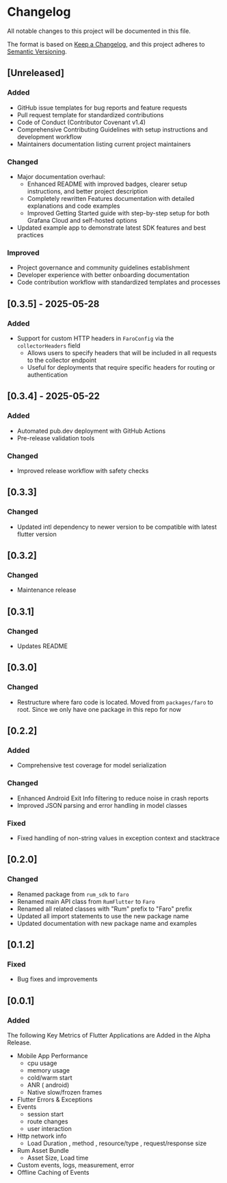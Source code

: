 # Changelog

All notable changes to this project will be documented in this file.

The format is based on [Keep a Changelog](https://keepachangelog.com/en/1.1.0/),
and this project adheres to [Semantic Versioning](https://semver.org/spec/v2.0.0.html).

## [Unreleased]

### Added

- GitHub issue templates for bug reports and feature requests
- Pull request template for standardized contributions
- Code of Conduct (Contributor Covenant v1.4)
- Comprehensive Contributing Guidelines with setup instructions and development workflow
- Maintainers documentation listing current project maintainers

### Changed

- Major documentation overhaul:
  - Enhanced README with improved badges, clearer setup instructions, and better project description
  - Completely rewritten Features documentation with detailed explanations and code examples
  - Improved Getting Started guide with step-by-step setup for both Grafana Cloud and self-hosted options
- Updated example app to demonstrate latest SDK features and best practices

### Improved

- Project governance and community guidelines establishment
- Developer experience with better onboarding documentation
- Code contribution workflow with standardized templates and processes

## [0.3.5] - 2025-05-28

### Added

- Support for custom HTTP headers in `FaroConfig` via the `collectorHeaders` field
  - Allows users to specify headers that will be included in all requests to the collector endpoint
  - Useful for deployments that require specific headers for routing or authentication

## [0.3.4] - 2025-05-22

### Added

- Automated pub.dev deployment with GitHub Actions
- Pre-release validation tools

### Changed

- Improved release workflow with safety checks

## [0.3.3]

### Changed

- Updated intl dependency to newer version to be compatible with latest flutter version

## [0.3.2]

### Changed

- Maintenance release

## [0.3.1]

### Changed

- Updates README

## [0.3.0]

### Changed

- Restructure where faro code is located. Moved from `packages/faro` to root. Since we only have one package in this repo for now

## [0.2.2]

### Added

- Comprehensive test coverage for model serialization

### Changed

- Enhanced Android Exit Info filtering to reduce noise in crash reports
- Improved JSON parsing and error handling in model classes

### Fixed

- Fixed handling of non-string values in exception context and stacktrace

## [0.2.0]

### Changed

- Renamed package from `rum_sdk` to `faro`
- Renamed main API class from `RumFlutter` to `Faro`
- Renamed all related classes with "Rum" prefix to "Faro" prefix
- Updated all import statements to use the new package name
- Updated documentation with new package name and examples

## [0.1.2]

### Fixed

- Bug fixes and improvements

## [0.0.1]

### Added

The following Key Metrics of Flutter Applications are Added in the Alpha Release.

- Mobile App Performance
  - cpu usage
  - memory usage
  - cold/warm start
  - ANR ( android)
  - Native slow/frozen frames
- Flutter Errors & Exceptions
- Events
  - session start
  - route changes
  - user interaction
- Http network info
  - Load Duration , method , resource/type , request/response size
- Rum Asset Bundle
  - Asset Size, Load time
- Custom events, logs, measurement, error
- Offline Caching of Events
